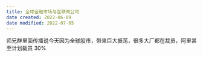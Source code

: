 ```yaml
---
title: 全球金融市场与互联网公司
date created: 2022-06-09
date modified: 2022-07-05
---
```

师兄群里面传播说今天因为全球股市，带来巨大振荡，很多大厂都在裁员，阿里甚至计划裁员 30%
